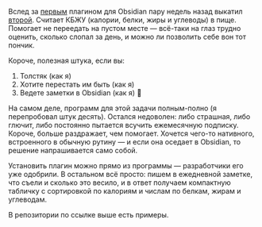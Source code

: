 ﻿Вслед за [первым](/notes/obsidian-fastimer/) плагином для Obsidian пару недель назад выкатил [второй](https://github.com/vkostyanetsky/ObsidianFoodiary). Считает КБЖУ (калории, белки, жиры и углеводы) в пище. Помогает не переедать на пустом месте — всё-таки на глаз трудно оценить, сколько слопал за день, и можно ли позволить себе вон тот пончик.

Короче, полезная штука, если вы:

1. Толстяк (как я)
2. Хотите перестать им быть (как я)
3. Ведете заметки в Obsidian (как я) 🙂

На самом деле, программ для этой задачи полным-полно (я перепробовал штук десять). Остался недоволен: либо страшная, либо глючит, либо постоянно пытается всучить ежемесячную подписку. Короче, больше раздражает, чем помогает. Хочется чего-то нативного, встроенного в обычную рутину — и если она оседает в Obsidian, то решение напрашивается само собой.

Установить плагин можно прямо из программы — разработчики его уже одобрили. В остальном всё просто: пишем в ежедневной заметке, что съели и сколько это весило, и в ответ получаем компактную табличку с сортировкой по калориям и числам по белкам, жирам и углеводам. 

В репозитории по ссылке выше есть примеры.